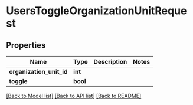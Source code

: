 # UsersToggleOrganizationUnitRequest

## Properties
Name | Type | Description | Notes
------------ | ------------- | ------------- | -------------
**organization_unit_id** | **int** |  | 
**toggle** | **bool** |  | 

[[Back to Model list]](../README.md#documentation-for-models) [[Back to API list]](../README.md#documentation-for-api-endpoints) [[Back to README]](../README.md)


